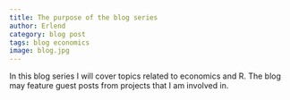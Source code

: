 ```yaml
---
title: The purpose of the blog series
author: Erlend 
category: blog post
tags: blog economics
image: blog.jpg
---
```


In this blog series I will cover topics related to economics and R. The blog may feature guest posts from projects that I am involved in.


